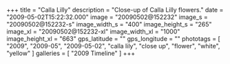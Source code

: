 +++
title = "Calla Lilly"
description = "Close-up of Calla Lilly flowers."
date = "2009-05-02T15:22:32.000"
image = "20090502@152232"
image_s = "20090502@152232-s"
image_width_s = "400"
image_height_s = "265"
image_xl = "20090502@152232-xl"
image_width_xl = "1000"
image_height_xl = "663"
gps_latitude = ""
gps_longitude = ""
phototags = [ "2009", "2009-05", "2009-05-02", "calla lily", "close up", "flower", "white", "yellow" ]
galleries = [ "2009 Timeline" ]
+++
